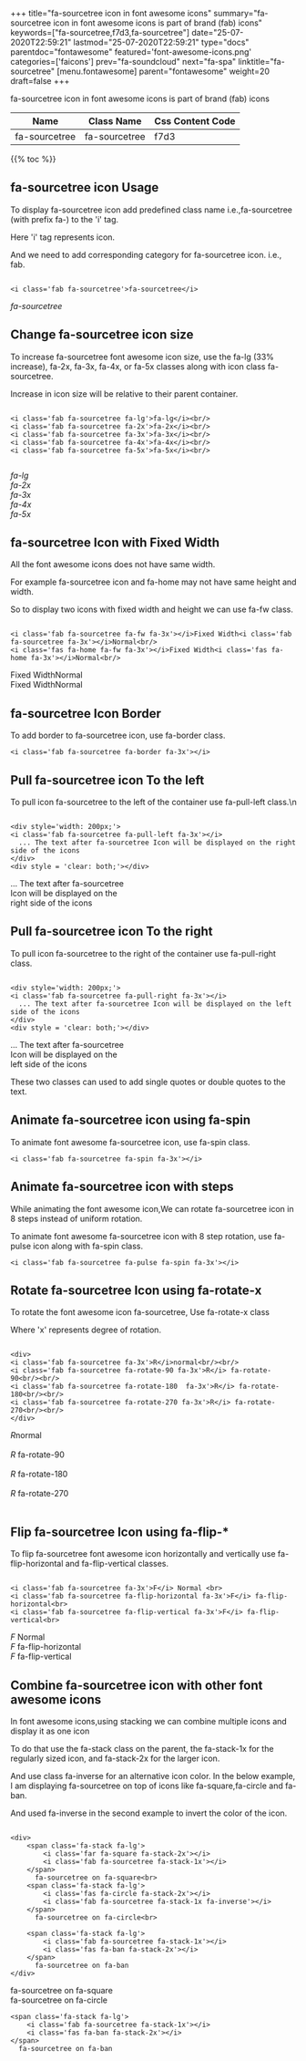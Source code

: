 +++
title="fa-sourcetree icon in font awesome icons"
summary="fa-sourcetree icon in font awesome icons is part of brand (fab) icons"
keywords=["fa-sourcetree,f7d3,fa-sourcetree"]
date="25-07-2020T22:59:21"
lastmod="25-07-2020T22:59:21"
type="docs"
parentdoc="fontawesome"
featured='font-awesome-icons.png'
categories=['faicons']
prev="fa-soundcloud"
next="fa-spa"
linktitle="fa-sourcetree"
[menu.fontawesome]
parent="fontawesome"
weight=20
draft=false
+++


fa-sourcetree icon in font awesome icons is part of brand (fab) icons

<div class='table-responsive'><table class='table'><thead><tr><th>Name</th><th>Class Name</th><th>Css Content Code</th></tr></thead><tbody><tr><td>fa-sourcetree</td><td>fa-sourcetree</td><td>f7d3</td></tr></tbody></table></div>


{{% toc %}}


## fa-sourcetree icon Usage

To display fa-sourcetree icon add predefined class name i.e.,fa-sourcetree (with prefix fa-) to the 'i' tag.

Here 'i' tag represents icon.

And we need to add corresponding category for fa-sourcetree icon. i.e., fab.


```

<i class='fab fa-sourcetree'>fa-sourcetree</i>
```

<i class='fab fa-sourcetree'>fa-sourcetree</i>




## Change fa-sourcetree icon size
To increase fa-sourcetree font awesome icon size, use the fa-lg (33% increase), fa-2x, fa-3x, fa-4x, or fa-5x classes along with icon class fa-sourcetree.

Increase in icon size will be relative to their parent container. 

```

<i class='fab fa-sourcetree fa-lg'>fa-lg</i><br/>
<i class='fab fa-sourcetree fa-2x'>fa-2x</i><br/>
<i class='fab fa-sourcetree fa-3x'>fa-3x</i><br/>
<i class='fab fa-sourcetree fa-4x'>fa-4x</i><br/>
<i class='fab fa-sourcetree fa-5x'>fa-5x</i><br/>
            
```

<i class='fab fa-sourcetree fa-lg'>fa-lg</i><br/>
<i class='fab fa-sourcetree fa-2x'>fa-2x</i><br/>
<i class='fab fa-sourcetree fa-3x'>fa-3x</i><br/>
<i class='fab fa-sourcetree fa-4x'>fa-4x</i><br/>
<i class='fab fa-sourcetree fa-5x'>fa-5x</i><br/>
            



## fa-sourcetree Icon with Fixed Width 

All the font awesome icons does not have same width.

For example fa-sourcetree icon and fa-home may not have same height and width.

So to display two icons with fixed width and height we can use fa-fw class.


```

<i class='fab fa-sourcetree fa-fw fa-3x'></i>Fixed Width<i class='fab fa-sourcetree fa-3x'></i>Normal<br/>
<i class='fas fa-home fa-fw fa-3x'></i>Fixed Width<i class='fas fa-home fa-3x'></i>Normal<br/>
```

<i class='fab fa-sourcetree fa-fw fa-3x'></i>Fixed Width<i class='fab fa-sourcetree fa-3x'></i>Normal<br/>
<i class='fas fa-home fa-fw fa-3x'></i>Fixed Width<i class='fas fa-home fa-3x'></i>Normal<br/>



## fa-sourcetree Icon Border 

To add border to fa-sourcetree icon, use fa-border class.


```
<i class='fab fa-sourcetree fa-border fa-3x'></i>

```
<i class='fab fa-sourcetree fa-border fa-3x'></i>





## Pull fa-sourcetree icon To the left

To pull icon fa-sourcetree to the left of the container use fa-pull-left class.\n

```

<div style='width: 200px;'>
<i class='fab fa-sourcetree fa-pull-left fa-3x'></i>
  ... The text after fa-sourcetree Icon will be displayed on the right side of the icons
</div>
<div style = 'clear: both;'></div>
```

<div style='width: 200px;'>
<i class='fab fa-sourcetree fa-pull-left fa-3x'></i>
  ... The text after fa-sourcetree Icon will be displayed on the right side of the icons
</div>
<div style = 'clear: both;'></div>




## Pull fa-sourcetree icon To the right
To pull icon fa-sourcetree to the right of the container use fa-pull-right class.

```

<div style='width: 200px;'>
<i class='fab fa-sourcetree fa-pull-right fa-3x'></i>
  ... The text after fa-sourcetree Icon will be displayed on the left side of the icons
</div>
<div style = 'clear: both;'></div>
```

<div style='width: 200px;'>
<i class='fab fa-sourcetree fa-pull-right fa-3x'></i>
  ... The text after fa-sourcetree Icon will be displayed on the left side of the icons
</div>
<div style = 'clear: both;'></div>

These two classes can used to add single quotes or double quotes to the text.


## Animate fa-sourcetree icon using fa-spin
To animate font awesome fa-sourcetree icon, use fa-spin class.

```
<i class='fab fa-sourcetree fa-spin fa-3x'></i>
```
<i class='fab fa-sourcetree fa-spin fa-3x'></i>




## Animate fa-sourcetree icon with steps
While animating the font awesome icon,We can rotate fa-sourcetree icon in 8 steps instead of uniform rotation.

To animate font awesome fa-sourcetree icon with 8 step rotation, use fa-pulse icon along with fa-spin class.


```
<i class='fab fa-sourcetree fa-pulse fa-spin fa-3x'></i>

```
<i class='fab fa-sourcetree fa-pulse fa-spin fa-3x'></i>





## Rotate fa-sourcetree Icon using fa-rotate-x
To rotate the font awesome icon fa-sourcetree, Use fa-rotate-x class

Where 'x' represents degree of rotation.


```

<div>
<i class='fab fa-sourcetree fa-3x'>R</i>normal<br/><br/>
<i class='fab fa-sourcetree fa-rotate-90 fa-3x'>R</i> fa-rotate-90<br/><br/> 
<i class='fab fa-sourcetree fa-rotate-180  fa-3x'>R</i> fa-rotate-180<br/><br/> 
<i class='fab fa-sourcetree fa-rotate-270 fa-3x'>R</i> fa-rotate-270<br/><br/>
</div>
```

<div>
<i class='fab fa-sourcetree fa-3x'>R</i>normal<br/><br/>
<i class='fab fa-sourcetree fa-rotate-90 fa-3x'>R</i> fa-rotate-90<br/><br/> 
<i class='fab fa-sourcetree fa-rotate-180  fa-3x'>R</i> fa-rotate-180<br/><br/> 
<i class='fab fa-sourcetree fa-rotate-270 fa-3x'>R</i> fa-rotate-270<br/><br/>
</div>




## Flip fa-sourcetree Icon using fa-flip-*
To flip fa-sourcetree font awesome icon horizontally and vertically use fa-flip-horizontal and fa-flip-vertical classes. 

```

<i class='fab fa-sourcetree fa-3x'>F</i> Normal <br>
<i class='fab fa-sourcetree fa-flip-horizontal fa-3x'>F</i> fa-flip-horizontal<br>
<i class='fab fa-sourcetree fa-flip-vertical fa-3x'>F</i> fa-flip-vertical<br>
```

<i class='fab fa-sourcetree fa-3x'>F</i> Normal <br>
<i class='fab fa-sourcetree fa-flip-horizontal fa-3x'>F</i> fa-flip-horizontal<br>
<i class='fab fa-sourcetree fa-flip-vertical fa-3x'>F</i> fa-flip-vertical<br>




## Combine fa-sourcetree icon with other font awesome icons
In font awesome icons,using stacking we can combine multiple icons and display it as one icon 

To do that use the fa-stack class on the parent, the fa-stack-1x for the regularly sized icon, and fa-stack-2x for the larger icon.

And use class fa-inverse for an alternative icon color. 
In the below example, I am displaying fa-sourcetree on top of icons like fa-square,fa-circle and fa-ban.

And used fa-inverse in the second example to invert the color of the icon.

```

<div>
    <span class='fa-stack fa-lg'>
        <i class='far fa-square fa-stack-2x'></i>
        <i class='fab fa-sourcetree fa-stack-1x'></i>
    </span>
      fa-sourcetree on fa-square<br>
    <span class='fa-stack fa-lg'>
        <i class='fas fa-circle fa-stack-2x'></i>
        <i class='fab fa-sourcetree fa-stack-1x fa-inverse'></i>
    </span>
      fa-sourcetree on fa-circle<br>

    <span class='fa-stack fa-lg'>
        <i class='fab fa-sourcetree fa-stack-1x'></i>
        <i class='fas fa-ban fa-stack-2x'></i>
    </span>
      fa-sourcetree on fa-ban
</div>
```

<div>
    <span class='fa-stack fa-lg'>
        <i class='far fa-square fa-stack-2x'></i>
        <i class='fab fa-sourcetree fa-stack-1x'></i>
    </span>
      fa-sourcetree on fa-square<br>
    <span class='fa-stack fa-lg'>
        <i class='fas fa-circle fa-stack-2x'></i>
        <i class='fab fa-sourcetree fa-stack-1x fa-inverse'></i>
    </span>
      fa-sourcetree on fa-circle<br>

    <span class='fa-stack fa-lg'>
        <i class='fab fa-sourcetree fa-stack-1x'></i>
        <i class='fas fa-ban fa-stack-2x'></i>
    </span>
      fa-sourcetree on fa-ban
</div>






